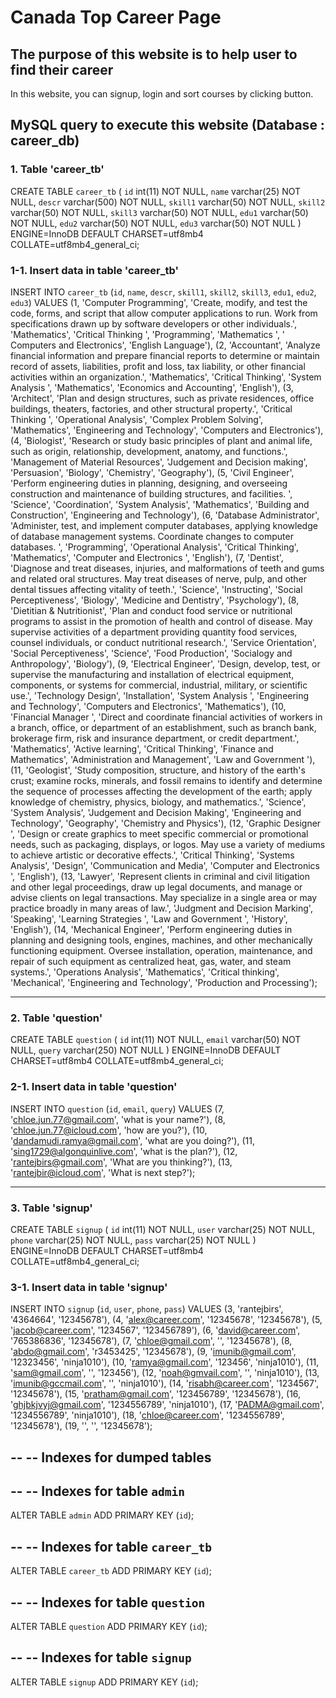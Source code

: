# Canada Top Career Page

## The purpose of this website is to help user to find their career <br>
In this website, you can signup, login and sort courses by clicking button. <br>

## MySQL query to execute this website (Database : career_db) <br>

### 1. Table 'career_tb' <br>
CREATE TABLE `career_tb` (
  `id` int(11) NOT NULL,
  `name` varchar(25) NOT NULL,
  `descr` varchar(500) NOT NULL,
  `skill1` varchar(50) NOT NULL,
  `skill2` varchar(50) NOT NULL,
  `skill3` varchar(50) NOT NULL,
  `edu1` varchar(50) NOT NULL,
  `edu2` varchar(50) NOT NULL,
  `edu3` varchar(50) NOT NULL
) ENGINE=InnoDB DEFAULT CHARSET=utf8mb4 COLLATE=utf8mb4_general_ci;

### 1-1. Insert data in table 'career_tb' <br>
INSERT INTO `career_tb` (`id`, `name`, `descr`, `skill1`, `skill2`, `skill3`, `edu1`, `edu2`, `edu3`) VALUES
(1, 'Computer Programming', 'Create, modify, and test the code, forms, and script that allow computer applications to run. Work from specifications drawn up by software developers or other individuals.', 'Mathematics', 'Critical Thinking ', 'Programming', 'Mathematics  	', ' Computers and Electronics', 'English Language'),
(2, 'Accountant', 'Analyze financial information and prepare financial reports to determine or maintain record of assets, liabilities, profit and loss, tax liability, or other financial activities within an organization.', 'Mathematics', 'Critical Thinking', 'System Analysis ', 'Mathematics', 'Economics and Accounting', 'English'),
(3, 'Architect', 'Plan and design structures, such as private residences, office buildings, theaters, factories, and other structural property.', 'Critical Thinking ', 'Operational Analysis', 'Complex Problem Solving', 'Mathematics', 'Engineering and Technology', 'Computers and Electronics'),
(4, 'Biologist', 'Research or study basic principles of plant and animal life, such as origin, relationship, development, anatomy, and functions.', 'Management of Material Resources', 'Judgement and Decision making', 'Persuasion', 'Biology', 'Chemistry', 'Geography'),
(5, 'Civil Engineer', 'Perform engineering duties in planning, designing, and overseeing construction and maintenance of building structures, and facilities. ', 'Science', 'Coordination', 'System Analysis', 'Mathematics', 'Building and Construction', 'Engineering and Technology'),
(6, 'Database Administrator', 'Administer, test, and implement computer databases, applying knowledge of database management systems. Coordinate changes to computer databases. ', 'Programming', 'Operational Analysis', 'Critical Thinking', 'Mathematics', 'Computer and Electronics ', 'English'),
(7, 'Dentist', 'Diagnose and treat diseases, injuries, and malformations of teeth and gums and related oral structures. May treat diseases of nerve, pulp, and other dental tissues affecting vitality of teeth.', 'Science', 'Instructing', 'Social Perceptiveness', 'Biology', 'Medicine and Dentistry', 'Psychology'),
(8, 'Dietitian & Nutritionist', 'Plan and conduct food service or nutritional programs to assist in the promotion of health and control of disease. May supervise activities of a department providing quantity food services, counsel individuals, or conduct nutritional research.', 'Service Orientation', 'Social Perceptiveness', 'Science', 'Food Production', 'Socialogy and Anthropology', 'Biology'),
(9, 'Electrical Engineer', 'Design, develop, test, or supervise the manufacturing and installation of electrical equipment, components, or systems for commercial, industrial, military, or scientific use.', 'Technology Design', 'Installation', 'System Analysis ', 'Engineering and Technology', 'Computers and Electronics', 'Mathematics'),
(10, 'Financial Manager ', 'Direct and coordinate financial activities of workers in a branch, office, or department of an establishment, such as branch bank, brokerage firm, risk and insurance department, or credit department.', 'Mathematics', 'Active learning', 'Critical Thinking', 'Finance and Mathematics', 'Administration and Management', 'Law and Government '),
(11, 'Geologist', 'Study composition, structure, and history of the earth\'s crust; examine rocks, minerals, and fossil remains to identify and determine the sequence of processes affecting the development of the earth; apply knowledge of chemistry, physics, biology, and mathematics.', 'Science', 'System Analysis', 'Judgement and Decision Making', 'Engineering and Technology', 'Geography', 'Chemistry and Physics'),
(12, 'Graphic Designer ', 'Design or create graphics to meet specific commercial or promotional needs, such as packaging, displays, or logos. May use a variety of mediums to achieve artistic or decorative effects.', 'Critical Thinking', 'Systems Analysis', 'Design', 'Communication and Media', 'Computer and Electronics ', 'English'),
(13, 'Lawyer', 'Represent clients in criminal and civil litigation and other legal proceedings, draw up legal documents, and manage or advise clients on legal transactions. May specialize in a single area or may practice broadly in many areas of law.', 'Judgment and Decision Marking', 'Speaking', 'Learning Strategies ', 'Law and Government ', 'History', 'English'),
(14, 'Mechanical Engineer', 'Perform engineering duties in planning and designing tools, engines, machines, and other mechanically functioning equipment. Oversee installation, operation, maintenance, and repair of such equipment as centralized heat, gas, water, and steam systems.', 'Operations Analysis', 'Mathematics', 'Critical thinking', 'Mechanical', 'Engineering and Technology', 'Production and Processing');

-- --------------------------------------------------------

### 2. Table 'question' <br>
CREATE TABLE `question` (
  `id` int(11) NOT NULL,
  `email` varchar(50) NOT NULL,
  `query` varchar(250) NOT NULL
) ENGINE=InnoDB DEFAULT CHARSET=utf8mb4 COLLATE=utf8mb4_general_ci;


### 2-1. Insert data in table 'question' <br>

INSERT INTO `question` (`id`, `email`, `query`) VALUES
(7, 'chloe.jun.77@gmail.com', 'what is your name?'),
(8, 'chloe.jun.77@icloud.com', 'how are you?'),
(10, 'dandamudi.ramya@gmail.com', 'what are you doing?'),
(11, 'sing1729@algonquinlive.com', 'what is the plan?'),
(12, 'rantejbirs@gmail.com', 'What are you thinking?'),
(13, 'rantejbir@icloud.com', 'What is next step?');

-- --------------------------------------------------------

### 3. Table 'signup' <br>

CREATE TABLE `signup` (
  `id` int(11) NOT NULL,
  `user` varchar(25) NOT NULL,
  `phone` varchar(25) NOT NULL,
  `pass` varchar(25) NOT NULL
) ENGINE=InnoDB DEFAULT CHARSET=utf8mb4 COLLATE=utf8mb4_general_ci;

### 3-1. Insert data in table 'signup' <br>

INSERT INTO `signup` (`id`, `user`, `phone`, `pass`) VALUES
(3, 'rantejbirs', '4364664', '12345678'),
(4, 'alex@career.com', '12345678', '12345678'),
(5, 'jacob@career.com', '1234567', '123456789'),
(6, 'david@career.com', '765386836', '12345678'),
(7, 'chloe@gmail.com', '', '12345678'),
(8, 'abdo@gmail.com', 'r3453425', '12345678'),
(9, 'imunib@gmail.com', '12323456', 'ninja1010'),
(10, 'ramya@gmail.com', '123456', 'ninja1010'),
(11, 'sam@gmail.com', '', '123456'),
(12, 'noah@gmvail.com', '', 'ninja1010'),
(13, 'imunib@gccmail.com', '', 'ninja1010'),
(14, 'risabh@career.com', '1234567', '12345678'),
(15, 'pratham@gmail.com', '123456789', '12345678'),
(16, 'ghjbkjvyj@gmail.com', '1234556789', 'ninja1010'),
(17, 'PADMA@gmail.com', '1234556789', 'ninja1010'),
(18, 'chloe@career.com', '1234556789', '12345678'),
(19, '', '', '12345678');

--
-- Indexes for dumped tables
--

--
-- Indexes for table `admin`
--
ALTER TABLE `admin`
  ADD PRIMARY KEY (`id`);

--
-- Indexes for table `career_tb`
--
ALTER TABLE `career_tb`
  ADD PRIMARY KEY (`id`);

--
-- Indexes for table `question`
--
ALTER TABLE `question`
  ADD PRIMARY KEY (`id`);

--
-- Indexes for table `signup`
--
ALTER TABLE `signup`
  ADD PRIMARY KEY (`id`);

